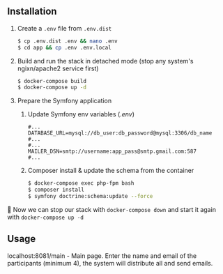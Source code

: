 ## Installation

1. Create a `.env` file from `.env.dist` 

    ```sh
    $ cp .env.dist .env && nano .env
    $ cd app && cp .env .env.local
    ```

2. Build and run the stack in detached mode (stop any system's ngixn/apache2 service first)

    ```sh
    $ docker-compose build
    $ docker-compose up -d
    ```

3. Prepare the Symfony application
    1. Update Symfony env variables (*.env*)

        ```
        #...
        DATABASE_URL=mysql://db_user:db_password@mysql:3306/db_name
        #...
        #...
        MAILER_DSN=smtp://username:app_pass@smtp.gmail.com:587
        #...
        ```

    2. Composer install & update the schema from the container

        ```sh
        $ docker-compose exec php-fpm bash
        $ composer install
        $ symfony doctrine:schema:update --force
        ```

:tada: Now we can stop our stack with `docker-compose down` and start it again with `docker-compose up -d`

## Usage

localhost:8081/main - Main page. Enter the name and email of the participants (minimum 4), the system will distribute all and send emails.
